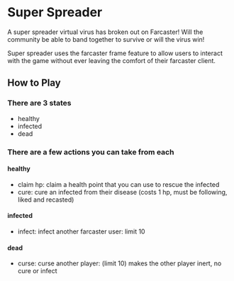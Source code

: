 # Super Spreader

A super spreader virtual virus has broken out on Farcaster! Will the community be able to band together to survive or will the virus win!

Super spreader uses the farcaster frame feature to allow users to interact with the game without ever leaving the comfort of their farcaster client.

## How to Play

### There are 3 states

- healthy
- infected
- dead

### There are a few actions you can take from each

#### healthy

- claim hp: claim a health point that you can use to rescue the infected
- cure: cure an infected from their disease (costs 1 hp, must be following, liked and recasted)

#### infected

- infect: infect another farcaster user: limit 10

#### dead

- curse: curse another player: (limit 10) makes the other player inert, no cure or infect

